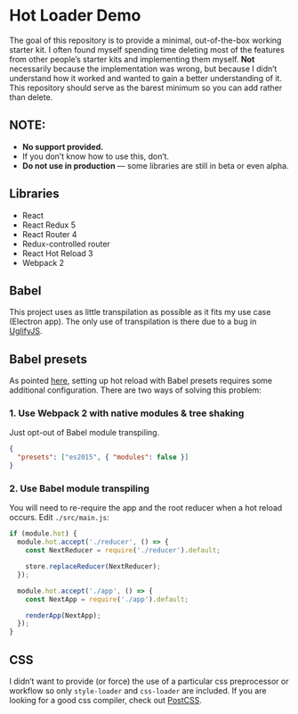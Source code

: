 # Hot Loader Demo
The goal of this repository is to provide a minimal, out-of-the-box working
starter kit. I often found myself spending time deleting most of the features
from other people’s starter kits and implementing them myself. **Not**
necessarily because the implementation was wrong, but because I didn’t
understand how it worked and wanted to gain a better understanding of it.
This repository should serve as the barest minimum so you can add rather than
delete.

## NOTE:
- **No support provided.**
- If you don’t know how to use this, don’t.
- **Do not use in production** — some libraries are still in beta or even alpha.

## Libraries
- React
- React Redux 5
- React Router 4
- Redux-controlled router
- React Hot Reload 3
- Webpack 2

## Babel
This project uses as little transpilation as possible as it fits my use case
(Electron app). The only use of transpilation is there due to a bug in [UglifyJS](https://github.com/mishoo/UglifyJS2/issues/448#issuecomment-245936071).

## Babel presets
As pointed [here](https://github.com/gaearon/react-hot-loader/issues/410),
setting up hot reload with Babel presets requires some additional
configuration. There are two ways of solving this problem:

### 1. Use Webpack 2 with native modules & tree shaking
Just opt-out of Babel module transpiling.

```json
{
  "presets": ["es2015", { "modules": false }]
}
```

### 2. Use Babel module transpiling
You will need to re-require the app and the root reducer when a hot reload
occurs. Edit `./src/main.js`:

```js
if (module.hot) {
  module.hot.accept('./reducer', () => {
    const NextReducer = require('./reducer').default;

    store.replaceReducer(NextReducer);
  });

  module.hot.accept('./app', () => {
    const NextApp = require('./app').default;

    renderApp(NextApp);
  });
}
```

## CSS
I didn’t want to provide (or force) the use of a particular css preprocessor or workflow so only `style-loader` and `css-loader` are included. If you are looking for a good css compiler, check out [PostCSS](https://github.com/postcss/postcss).

